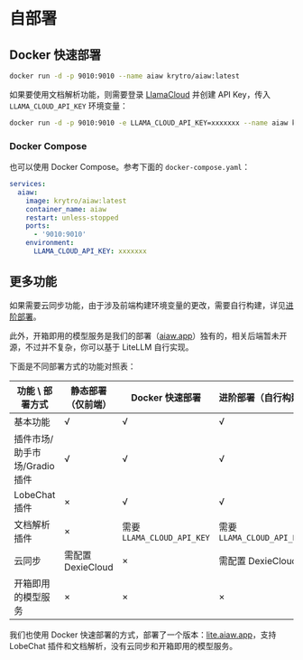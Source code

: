 # 自部署

## Docker 快速部署

```bash
docker run -d -p 9010:9010 --name aiaw krytro/aiaw:latest
```

如果要使用文档解析功能，则需要登录 [LlamaCloud](https://cloud.llamaindex.ai/) 并创建 API Key，传入 `LLAMA_CLOUD_API_KEY` 环境变量：

```bash
docker run -d -p 9010:9010 -e LLAMA_CLOUD_API_KEY=xxxxxxx --name aiaw krytro/aiaw:latest
```

### Docker Compose

也可以使用 Docker Compose。参考下面的 `docker-compose.yaml`：

```yaml
services:
  aiaw:
    image: krytro/aiaw:latest
    container_name: aiaw
    restart: unless-stopped
    ports:
      - '9010:9010'
    environment:
      LLAMA_CLOUD_API_KEY: xxxxxxx
```

## 更多功能

如果需要云同步功能，由于涉及前端构建环境变量的更改，需要自行构建，详见[进阶部署](advanced)。

此外，开箱即用的模型服务是我们的部署（[aiaw.app](https://aiaw.app)）独有的，相关后端暂未开源，不过并不复杂，你可以基于 LiteLLM 自行实现。

下面是不同部署方式的功能对照表：

| 功能 \ 部署方式 | 静态部署（仅前端） | Docker 快速部署 | 进阶部署（自行构建） | aiaw.app |
| --- | --- | --- | --- | --- |
| 基本功能 | √ | √ | √ | √ |
| 插件市场/助手市场/Gradio插件 | √ | √ | √ | √ |
| LobeChat插件 | × | √ | √ | √ |
| 文档解析插件 | × | 需要 `LLAMA_CLOUD_API_KEY` | 需要 `LLAMA_CLOUD_API_KEY` | √ |
| 云同步 | 需配置 DexieCloud | × | 需配置 DexieCloud | √ |
| 开箱即用的模型服务 | × | × | × | √ |

我们也使用 Docker 快速部署的方式，部署了一个版本：[lite.aiaw.app](https://lite.aiaw.app)，支持 LobeChat 插件和文档解析，没有云同步和开箱即用的模型服务。
